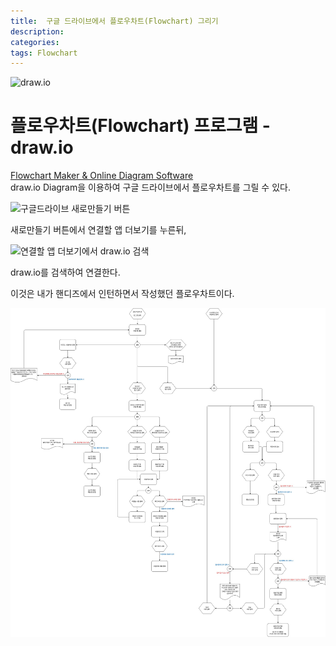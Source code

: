 ```yaml
---
title:  구글 드라이브에서 플로우차트(Flowchart) 그리기
description: 
categories: 
tags: Flowchart
---
```


![draw.io](https://lh3.googleusercontent.com/-CzWSZjLvCvQ/AAAAAAAAAAI/AAAAAAAAABw/siCmLON6Nx8/w360-h203-p-rw/photo.jpg)

# 플로우차트(Flowchart) 프로그램 - draw.io

[Flowchart Maker & Online Diagram Software](https://www.draw.io/)  
draw.io Diagram을 이용하여 구글 드라이브에서 플로우차트를 그릴 수 있다.

![구글드라이브 새로만들기 버튼](/assets/images/draw.io1.jpg)

새로만들기 버튼에서 연결할 앱 더보기를 누른뒤,

![연결할 앱 더보기에서 draw.io 검색](/assets/images/draw.io2.jpg)

draw.io를 검색하여 연결한다.

이것은 내가 핸디즈에서 인턴하면서 작성했던 플로우차트이다.

![Flowchart](/assets/images/draw.io-flowchart.jpg)